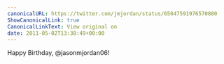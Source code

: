 ```yaml
---
canonicalURL: https://twitter.com/jmjordan/status/65047591976570880
ShowCanonicalLink: true
CanonicalLinkText: View original on
date: 2011-05-02T13:38:49+00:00
---
```

Happy Birthday, @jasonmjordan06!